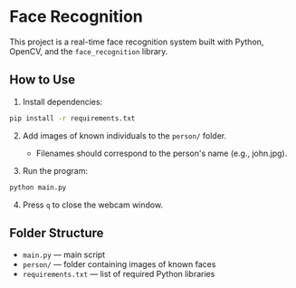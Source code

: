 # Face Recognition

This project is a real-time face recognition system built with Python, OpenCV, and the `face_recognition` library.

## How to Use

1. Install dependencies:

```bash
pip install -r requirements.txt
```

2. Add images of known individuals to the `person/` folder.

   - Filenames should correspond to the person's name (e.g., john.jpg).

3. Run the program:

```bash
python main.py
```

4. Press `q` to close the webcam window.

## Folder Structure

- `main.py` — main script
- `person/` — folder containing images of known faces
- `requirements.txt` — list of required Python libraries


